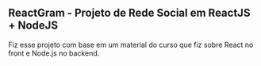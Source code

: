 ## ReactGram - Projeto de Rede Social em ReactJS + NodeJS

Fiz esse projeto com base em um material do curso que fiz sobre React no front e Node.js no backend.
